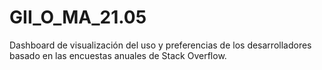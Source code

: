 # GII_O_MA_21.05
Dashboard de visualización del uso y preferencias de los desarrolladores basado en las encuestas anuales de Stack Overflow.
